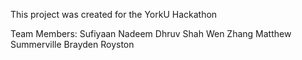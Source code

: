 This project was created for the YorkU Hackathon

Team Members:
  Sufiyaan Nadeem
  Dhruv Shah
  Wen Zhang
  Matthew Summerville
  Brayden Royston
  
 
